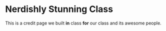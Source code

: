 # Nerdishly Stunning Class

This is a credit page we built **in** class **for** our class and its awesome people.